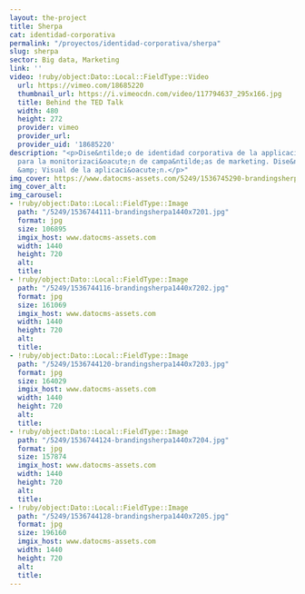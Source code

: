 ```yaml
---
layout: the-project
title: Sherpa
cat: identidad-corporativa
permalink: "/proyectos/identidad-corporativa/sherpa"
slug: sherpa
sector: Big data, Marketing
link: ''
video: !ruby/object:Dato::Local::FieldType::Video
  url: https://vimeo.com/18685220
  thumbnail_url: https://i.vimeocdn.com/video/117794637_295x166.jpg
  title: Behind the TED Talk
  width: 480
  height: 272
  provider: vimeo
  provider_url: 
  provider_uid: '18685220'
description: "<p>Dise&ntilde;o de identidad corporativa de la applicaci&oacute;n desktop
  para la monitorizaci&oacute;n de campa&ntilde;as de marketing. Dise&ntilde;o UI
  &amp; Visual de la aplicaci&oacute;n.</p>"
img_cover: https://www.datocms-assets.com/5249/1536745290-brandingsherpa350x350.jpg
img_cover_alt: 
img_carousel:
- !ruby/object:Dato::Local::FieldType::Image
  path: "/5249/1536744111-brandingsherpa1440x7201.jpg"
  format: jpg
  size: 106895
  imgix_host: www.datocms-assets.com
  width: 1440
  height: 720
  alt: 
  title: 
- !ruby/object:Dato::Local::FieldType::Image
  path: "/5249/1536744116-brandingsherpa1440x7202.jpg"
  format: jpg
  size: 161069
  imgix_host: www.datocms-assets.com
  width: 1440
  height: 720
  alt: 
  title: 
- !ruby/object:Dato::Local::FieldType::Image
  path: "/5249/1536744120-brandingsherpa1440x7203.jpg"
  format: jpg
  size: 164029
  imgix_host: www.datocms-assets.com
  width: 1440
  height: 720
  alt: 
  title: 
- !ruby/object:Dato::Local::FieldType::Image
  path: "/5249/1536744124-brandingsherpa1440x7204.jpg"
  format: jpg
  size: 157874
  imgix_host: www.datocms-assets.com
  width: 1440
  height: 720
  alt: 
  title: 
- !ruby/object:Dato::Local::FieldType::Image
  path: "/5249/1536744128-brandingsherpa1440x7205.jpg"
  format: jpg
  size: 196160
  imgix_host: www.datocms-assets.com
  width: 1440
  height: 720
  alt: 
  title: 
---
```


